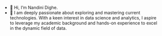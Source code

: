 - 👋 Hi, I’m Nandini Dighe.
- 👀  I am deeply passionate about exploring and mastering current technologies. With a keen interest in data science and analytics, I aspire to leverage my academic background and hands-on experience to excel in the dynamic field of data. 


<!---
NDighe18/NDighe18 is a ✨ special ✨ repository because its `README.md` (this file) appears on your GitHub profile.
You can click the Preview link to take a look at your changes.
--->
